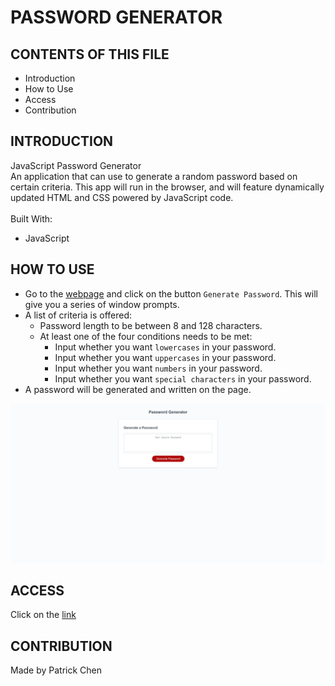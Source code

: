 # PASSWORD GENERATOR

## CONTENTS OF THIS FILE

* Introduction
* How to Use
* Access
* Contribution

## INTRODUCTION

JavaScript Password Generator  <br />
An application that can use to generate a random password based on certain criteria. This app will run in the browser, and will feature dynamically updated HTML and CSS powered by JavaScript code.<br />
<br/>
Built With:
- JavaScript

## HOW TO USE

- Go to the [webpage](https://paperpatch.github.io/password_generator/) and click on the button `Generate Password`. This will give you a series of window prompts.
- A list of criteria is offered:
  - Password length to be between 8 and 128 characters.
  - At least one of the four conditions needs to be met:
    - Input whether you want `lowercases` in your password.
    - Input whether you want `uppercases` in your password.
    - Input whether you want `numbers` in your password.
    - Input whether you want `special characters` in your password.
- A password will be generated and written on the page.

![Alt text](./assets/images/password-generator-screenshot.png "password generator screenshot") 

## ACCESS
Click on the [link](https://paperpatch.github.io/password_generator/)

## CONTRIBUTION
Made by Patrick Chen
